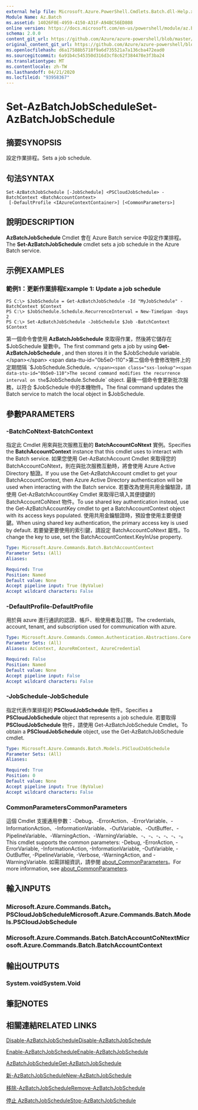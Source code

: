 ```yaml
---
external help file: Microsoft.Azure.PowerShell.Cmdlets.Batch.dll-Help.xml
Module Name: Az.Batch
ms.assetid: 14026F0E-4959-4150-A31F-A94BC56ED808
online version: https://docs.microsoft.com/en-us/powershell/module/az.batch/set-azbatchjobschedule
schema: 2.0.0
content_git_url: https://github.com/Azure/azure-powershell/blob/master/src/Batch/Batch/help/Set-AzBatchJobSchedule.md
original_content_git_url: https://github.com/Azure/azure-powershell/blob/master/src/Batch/Batch/help/Set-AzBatchJobSchedule.md
ms.openlocfilehash: d6a17588b5718f9a6d735521a7a136cba472ead0
ms.sourcegitcommit: 6a91b4c545350d316d3cf8c62f384478e3f3ba24
ms.translationtype: MT
ms.contentlocale: zh-TW
ms.lasthandoff: 04/21/2020
ms.locfileid: "93958367"
---
```

# <span data-ttu-id="0b5e0-101">Set-AzBatchJobSchedule</span><span class="sxs-lookup"><span data-stu-id="0b5e0-101">Set-AzBatchJobSchedule</span></span>

## <span data-ttu-id="0b5e0-102">摘要</span><span class="sxs-lookup"><span data-stu-id="0b5e0-102">SYNOPSIS</span></span>
<span data-ttu-id="0b5e0-103">設定作業排程。</span><span class="sxs-lookup"><span data-stu-id="0b5e0-103">Sets a job schedule.</span></span>

## <span data-ttu-id="0b5e0-104">句法</span><span class="sxs-lookup"><span data-stu-id="0b5e0-104">SYNTAX</span></span>

```
Set-AzBatchJobSchedule [-JobSchedule] <PSCloudJobSchedule> -BatchContext <BatchAccountContext>
 [-DefaultProfile <IAzureContextContainer>] [<CommonParameters>]
```

## <span data-ttu-id="0b5e0-105">說明</span><span class="sxs-lookup"><span data-stu-id="0b5e0-105">DESCRIPTION</span></span>
<span data-ttu-id="0b5e0-106">**AzBatchJobSchedule** Cmdlet 會在 Azure Batch service 中設定作業排程。</span><span class="sxs-lookup"><span data-stu-id="0b5e0-106">The **Set-AzBatchJobSchedule** cmdlet sets a job schedule in the Azure Batch service.</span></span>

## <span data-ttu-id="0b5e0-107">示例</span><span class="sxs-lookup"><span data-stu-id="0b5e0-107">EXAMPLES</span></span>

### <span data-ttu-id="0b5e0-108">範例1：更新作業排程</span><span class="sxs-lookup"><span data-stu-id="0b5e0-108">Example 1: Update a job schedule</span></span>
```
PS C:\> $JobSchedule = Get-AzBatchJobSchedule -Id "MyJobSchedule" -BatchContext $Context
PS C:\> $JobSchedule.Schedule.RecurrenceInterval = New-TimeSpan -Days 2
PS C:\> Set-AzBatchJobSchedule -JobSchedule $Job -BatchContext $Context
```

<span data-ttu-id="0b5e0-109">第一個命令會使用 **AzBatchJobSchedule** 來取得作業，然後將它儲存在 $JobSchedule 變數中。</span><span class="sxs-lookup"><span data-stu-id="0b5e0-109">The first command gets a job by using **Get-AzBatchJobSchedule** , and then stores it in the $JobSchedule variable.</span></span>
<span data-ttu-id="0b5e0-110">第二個命令會修改物件上的定期間隔 `$JobSchedule.Schedule` 。</span><span class="sxs-lookup"><span data-stu-id="0b5e0-110">The second command modifies the recurrence interval on the `$JobSchedule.Schedule` object.</span></span>
<span data-ttu-id="0b5e0-111">最後一個命令會更新批次服務，以符合 $JobSchedule 中的本機物件。</span><span class="sxs-lookup"><span data-stu-id="0b5e0-111">The final command updates the Batch service to match the local object in $JobSchedule.</span></span>

## <span data-ttu-id="0b5e0-112">參數</span><span class="sxs-lookup"><span data-stu-id="0b5e0-112">PARAMETERS</span></span>

### <span data-ttu-id="0b5e0-113">-BatchCoNtext</span><span class="sxs-lookup"><span data-stu-id="0b5e0-113">-BatchContext</span></span>
<span data-ttu-id="0b5e0-114">指定此 Cmdlet 用來與批次服務互動的 **BatchAccountCoNtext** 實例。</span><span class="sxs-lookup"><span data-stu-id="0b5e0-114">Specifies the **BatchAccountContext** instance that this cmdlet uses to interact with the Batch service.</span></span>
<span data-ttu-id="0b5e0-115">如果您使用 Get-AzBatchAccount Cmdlet 來取得您的 BatchAccountCoNtext，則在與批次服務互動時，將會使用 Azure Active Directory 驗證。</span><span class="sxs-lookup"><span data-stu-id="0b5e0-115">If you use the Get-AzBatchAccount cmdlet to get your BatchAccountContext, then Azure Active Directory authentication will be used when interacting with the Batch service.</span></span> <span data-ttu-id="0b5e0-116">若要改為使用共用金鑰驗證，請使用 Get-AzBatchAccountKey Cmdlet 來取得已填入其便捷鍵的 BatchAccountCoNtext 物件。</span><span class="sxs-lookup"><span data-stu-id="0b5e0-116">To use shared key authentication instead, use the Get-AzBatchAccountKey cmdlet to get a BatchAccountContext object with its access keys populated.</span></span> <span data-ttu-id="0b5e0-117">使用共用金鑰驗證時，預設會使用主要便捷鍵。</span><span class="sxs-lookup"><span data-stu-id="0b5e0-117">When using shared key authentication, the primary access key is used by default.</span></span> <span data-ttu-id="0b5e0-118">若要變更要使用的索引鍵，請設定 BatchAccountCoNtext 屬性。</span><span class="sxs-lookup"><span data-stu-id="0b5e0-118">To change the key to use, set the BatchAccountContext.KeyInUse property.</span></span>

```yaml
Type: Microsoft.Azure.Commands.Batch.BatchAccountContext
Parameter Sets: (All)
Aliases:

Required: True
Position: Named
Default value: None
Accept pipeline input: True (ByValue)
Accept wildcard characters: False
```

### <span data-ttu-id="0b5e0-119">-DefaultProfile</span><span class="sxs-lookup"><span data-stu-id="0b5e0-119">-DefaultProfile</span></span>
<span data-ttu-id="0b5e0-120">用於與 azure 進行通訊的認證、帳戶、租使用者及訂閱。</span><span class="sxs-lookup"><span data-stu-id="0b5e0-120">The credentials, account, tenant, and subscription used for communication with azure.</span></span>

```yaml
Type: Microsoft.Azure.Commands.Common.Authentication.Abstractions.Core.IAzureContextContainer
Parameter Sets: (All)
Aliases: AzContext, AzureRmContext, AzureCredential

Required: False
Position: Named
Default value: None
Accept pipeline input: False
Accept wildcard characters: False
```

### <span data-ttu-id="0b5e0-121">-JobSchedule</span><span class="sxs-lookup"><span data-stu-id="0b5e0-121">-JobSchedule</span></span>
<span data-ttu-id="0b5e0-122">指定代表作業排程的 **PSCloudJobSchedule** 物件。</span><span class="sxs-lookup"><span data-stu-id="0b5e0-122">Specifies a **PSCloudJobSchedule** object that represents a job schedule.</span></span>
<span data-ttu-id="0b5e0-123">若要取得 **PSCloudJobSchedule** 物件，請使用 Get-AzBatchJobSchedule Cmdlet。</span><span class="sxs-lookup"><span data-stu-id="0b5e0-123">To obtain a **PSCloudJobSchedule** object, use the Get-AzBatchJobSchedule cmdlet.</span></span>

```yaml
Type: Microsoft.Azure.Commands.Batch.Models.PSCloudJobSchedule
Parameter Sets: (All)
Aliases:

Required: True
Position: 0
Default value: None
Accept pipeline input: True (ByValue)
Accept wildcard characters: False
```

### <span data-ttu-id="0b5e0-124">CommonParameters</span><span class="sxs-lookup"><span data-stu-id="0b5e0-124">CommonParameters</span></span>
<span data-ttu-id="0b5e0-125">這個 Cmdlet 支援通用參數：-Debug、-ErrorAction、-ErrorVariable、-InformationAction、-InformationVariable、-OutVariable、-OutBuffer、-PipelineVariable、-WarningAction、-WarningVariable、-、-、-、-、-、-。</span><span class="sxs-lookup"><span data-stu-id="0b5e0-125">This cmdlet supports the common parameters: -Debug, -ErrorAction, -ErrorVariable, -InformationAction, -InformationVariable, -OutVariable, -OutBuffer, -PipelineVariable, -Verbose, -WarningAction, and -WarningVariable.</span></span> <span data-ttu-id="0b5e0-126">如需詳細資訊，請參閱 [about_CommonParameters](http://go.microsoft.com/fwlink/?LinkID=113216)。</span><span class="sxs-lookup"><span data-stu-id="0b5e0-126">For more information, see [about_CommonParameters](http://go.microsoft.com/fwlink/?LinkID=113216).</span></span>

## <span data-ttu-id="0b5e0-127">輸入</span><span class="sxs-lookup"><span data-stu-id="0b5e0-127">INPUTS</span></span>

### <span data-ttu-id="0b5e0-128">Microsoft.Azure.Commands.Batch。PSCloudJobSchedule</span><span class="sxs-lookup"><span data-stu-id="0b5e0-128">Microsoft.Azure.Commands.Batch.Models.PSCloudJobSchedule</span></span>

### <span data-ttu-id="0b5e0-129">Microsoft.Azure.Commands.Batch.BatchAccountCoNtext</span><span class="sxs-lookup"><span data-stu-id="0b5e0-129">Microsoft.Azure.Commands.Batch.BatchAccountContext</span></span>

## <span data-ttu-id="0b5e0-130">輸出</span><span class="sxs-lookup"><span data-stu-id="0b5e0-130">OUTPUTS</span></span>

### <span data-ttu-id="0b5e0-131">System.void</span><span class="sxs-lookup"><span data-stu-id="0b5e0-131">System.Void</span></span>

## <span data-ttu-id="0b5e0-132">筆記</span><span class="sxs-lookup"><span data-stu-id="0b5e0-132">NOTES</span></span>

## <span data-ttu-id="0b5e0-133">相關連結</span><span class="sxs-lookup"><span data-stu-id="0b5e0-133">RELATED LINKS</span></span>

[<span data-ttu-id="0b5e0-134">Disable-AzBatchJobSchedule</span><span class="sxs-lookup"><span data-stu-id="0b5e0-134">Disable-AzBatchJobSchedule</span></span>](./Disable-AzBatchJobSchedule.md)

[<span data-ttu-id="0b5e0-135">Enable-AzBatchJobSchedule</span><span class="sxs-lookup"><span data-stu-id="0b5e0-135">Enable-AzBatchJobSchedule</span></span>](./Enable-AzBatchJobSchedule.md)

[<span data-ttu-id="0b5e0-136">AzBatchJobSchedule</span><span class="sxs-lookup"><span data-stu-id="0b5e0-136">Get-AzBatchJobSchedule</span></span>](./Get-AzBatchJobSchedule.md)

[<span data-ttu-id="0b5e0-137">新-AzBatchJobSchedule</span><span class="sxs-lookup"><span data-stu-id="0b5e0-137">New-AzBatchJobSchedule</span></span>](./New-AzBatchJobSchedule.md)

[<span data-ttu-id="0b5e0-138">移除-AzBatchJobSchedule</span><span class="sxs-lookup"><span data-stu-id="0b5e0-138">Remove-AzBatchJobSchedule</span></span>](./Remove-AzBatchJobSchedule.md)

[<span data-ttu-id="0b5e0-139">停止 AzBatchJobSchedule</span><span class="sxs-lookup"><span data-stu-id="0b5e0-139">Stop-AzBatchJobSchedule</span></span>](./Stop-AzBatchJobSchedule.md)


